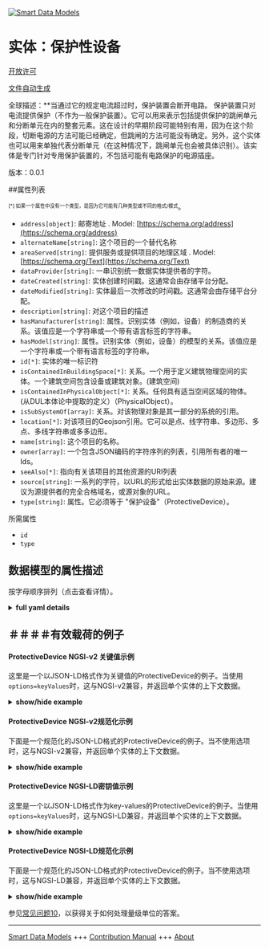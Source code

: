 <!-- 10-Header -->  
[![Smart Data Models](https://smartdatamodels.org/wp-content/uploads/2022/01/SmartDataModels_logo.png "Logo")](https://smartdatamodels.org)  
实体：保护性设备  
========<!-- /10-Header -->  
<!-- 15-License -->  
[开放许可](https://github.com/smart-data-models//dataModel.S4BLDG/blob/master/ProtectiveDevice/LICENSE.md)  
[文件自动生成](https://docs.google.com/presentation/d/e/2PACX-1vTs-Ng5dIAwkg91oTTUdt8ua7woBXhPnwavZ0FxgR8BsAI_Ek3C5q97Nd94HS8KhP-r_quD4H0fgyt3/pub?start=false&loop=false&delayms=3000#slide=id.gb715ace035_0_60)  
<!-- /15-License -->  
<!-- 20-Description -->  
全球描述：**当通过它的规定电流超过时，保护装置会断开电路。  保护装置只对电流提供保护（不作为一般保护装置）。它可以用来表示包括提供保护的跳闸单元和分断单元在内的整套元素。这在设计的早期阶段可能特别有用，因为在这个阶段，切断电源的方法可能已经确定，但跳闸的方法可能没有确定。另外，这个实体也可以用来单独代表分断单元（在这种情况下，跳闸单元也会被具体识别）。该实体是专门针对专用保护装置的，不包括可能有电路保护的电源插座。  
版本：0.0.1  
<!-- /20-Description -->  
<!-- 30-PropertiesList -->  

##属性列表  

<sup><sub>[*] 如果一个属性中没有一个类型，是因为它可能有几种类型或不同的格式/模式</sub></sup>。  
- `address[object]`: 邮寄地址  . Model: [https://schema.org/address](https://schema.org/address)- `alternateName[string]`: 这个项目的一个替代名称  - `areaServed[string]`: 提供服务或提供项目的地理区域  . Model: [https://schema.org/Text](https://schema.org/Text)- `dataProvider[string]`: 一串识别统一数据实体提供者的字符。  - `dateCreated[string]`: 实体创建时间戳。这通常会由存储平台分配。  - `dateModified[string]`: 实体最后一次修改的时间戳。这通常会由存储平台分配。  - `description[string]`: 对这个项目的描述  - `hasManufacturer[string]`: 属性。识别实体（例如，设备）的制造商的关系。该值应是一个字符串或一个带有语言标签的字符串。  - `hasModel[string]`: 属性。识别实体（例如，设备）的模型的关系。该值应是一个字符串或一个带有语言标签的字符串。  - `id[*]`: 实体的唯一标识符  - `isContainedInBuildingSpace[*]`: 关系。一个用于定义建筑物理空间的实体。一个建筑空间包含设备或建筑对象。(建筑空间)  - `isContainedInPhysicalObject[*]`: 关系。任何具有适当空间区域的物体。  (从DUL本体论中提取的定义）（PhysicalObject）。  - `isSubSystemOf[array]`: 关系。对该物理对象是其一部分的系统的引用。  - `location[*]`: 对该项目的Geojson引用。它可以是点、线字符串、多边形、多点、多线字符串或多多边形。  - `name[string]`: 这个项目的名称。  - `owner[array]`: 一个包含JSON编码的字符序列的列表，引用所有者的唯一Ids。  - `seeAlso[*]`: 指向有关该项目的其他资源的URI列表  - `source[string]`: 一系列的字符，以URL的形式给出实体数据的原始来源。建议为源提供者的完全合格域名，或源对象的URL。  - `type[string]`: 属性。它必须等于 "保护设备"（ProtectiveDevice）。  <!-- /30-PropertiesList -->  
<!-- 35-RequiredProperties -->  
所需属性  
- `id`  - `type`  <!-- /35-RequiredProperties -->  
<!-- 40-RequiredProperties -->  
<!-- /40-RequiredProperties -->  
<!-- 50-DataModelHeader -->  
## 数据模型的属性描述  
按字母顺序排列（点击查看详情）。  
<!-- /50-DataModelHeader -->  
<!-- 60-ModelYaml -->  
<details><summary><strong>full yaml details</strong></summary>    
```yaml  
ProtectiveDevice:    
  description: 'A protective device breaks an electrical circuit when a stated electric current that passes through it is exceeded.  A protective device provides protection against electrical current only (not as a general protective device). It may be used to represent the complete set of elements including both the tripping unit and the breaking unit that provide the protection. This may be particularly useful at earlier stages of design where the approach to breaking the electrical supply may be determined but the method of tripping may not. Alternatively, this entity may be used to specifically represent the breaking unit alone (in which case the tripping unit will also be specifically identified). This entity is specific to dedicated protective devices and excludes electrical outlets that may have circuit protection.'    
  properties:    
    address:    
      description: The mailing address    
      properties:    
        addressCountry:    
          description: 'Property. The country. For example, Spain. Model:''https://schema.org/addressCountry'''    
          type: string    
        addressLocality:    
          description: 'Property. The locality in which the street address is, and which is in the region. Model:''https://schema.org/addressLocality'''    
          type: string    
        addressRegion:    
          description: 'Property. The region in which the locality is, and which is in the country. Model:''https://schema.org/addressRegion'''    
          type: string    
        district:    
          description: 'A district is a type of administrative division that, in some countries, is managed by the local government.'    
          type: string    
        postOfficeBoxNumber:    
          description: 'Property. The post office box number for PO box addresses. For example, 03578. Model:''https://schema.org/postOfficeBoxNumber'''    
          type: string    
        postalCode:    
          description: 'Property. The postal code. For example, 24004. Model:''https://schema.org/https://schema.org/postalCode'''    
          type: string    
        streetAddress:    
          description: 'Property. The street address. Model:''https://schema.org/streetAddress'''    
          type: string    
        streetNr:    
          description: Number identifying a specific property on a public street.    
          type: string    
      type: object    
      x-ngsi:    
        model: https://schema.org/address    
        type: Property    
    alternateName:    
      description: An alternative name for this item    
      type: string    
      x-ngsi:    
        type: Property    
    areaServed:    
      description: The geographic area where a service or offered item is provided    
      type: string    
      x-ngsi:    
        model: https://schema.org/Text    
        type: Property    
    dataProvider:    
      description: A sequence of characters identifying the provider of the harmonised data entity.    
      type: string    
      x-ngsi:    
        type: Property    
    dateCreated:    
      description: Entity creation timestamp. This will usually be allocated by the storage platform.    
      format: date-time    
      type: string    
      x-ngsi:    
        type: Property    
    dateModified:    
      description: Timestamp of the last modification of the entity. This will usually be allocated by the storage platform.    
      format: date-time    
      type: string    
      x-ngsi:    
        type: Property    
    description:    
      description: A description of this item    
      type: string    
      x-ngsi:    
        type: Property    
    hasManufacturer:    
      description: 'Property. A relationship identifying the manufacturer of an entity (e.g., device). The value is expected to be a string or a string with language tag.'    
      type: string    
      x-ngsi:    
        type: Property    
    hasModel:    
      description: 'Property. A relationship identifying the model of an entity (e.g., device). The value is expected to be a string or a string with language tag.'    
      type: string    
      x-ngsi:    
        type: Property    
    id:    
      anyOf: &protectivedevice_-_properties_-_iscontainedinbuildingspace_-_anyof    
        - description: Property. Identifier format of any NGSI entity    
          maxLength: 256    
          minLength: 1    
          pattern: ^[\w\-\.\{\}\$\+\*\[\]`|~^@!,:\\]+$    
          type: string    
        - description: Property. Identifier format of any NGSI entity    
          format: uri    
          type: string    
      description: Unique identifier of the entity    
      x-ngsi:    
        type: Property    
    isContainedInBuildingSpace:    
      anyOf: *protectivedevice_-_properties_-_iscontainedinbuildingspace_-_anyof    
      description: Relationship. An entity used to define the physical spaces of the building. A building space contains devices or building objects. (BuildingSpace)    
      x-ngsi:    
        type: Property    
    isContainedInPhysicalObject:    
      anyOf: *protectivedevice_-_properties_-_iscontainedinbuildingspace_-_anyof    
      description: Relationship. Any Object that has a proper space region.  (Definition extracted from DUL ontology) (PhysicalObject)    
      x-ngsi:    
        type: Property    
    isSubSystemOf:    
      description: Relationship. A reference to a system(s) that this Physical Object is part of.    
      items:    
        anyOf: *protectivedevice_-_properties_-_iscontainedinbuildingspace_-_anyof    
        description: Property. Unique identifier of the entity    
      type: array    
      x-ngsi:    
        type: Relationship    
    location:    
      description: 'Geojson reference to the item. It can be Point, LineString, Polygon, MultiPoint, MultiLineString or MultiPolygon'    
      oneOf:    
        - description: GeoProperty. Geojson reference to the item. Point    
          properties:    
            bbox:    
              items:    
                type: number    
              minItems: 4    
              type: array    
            coordinates:    
              items:    
                type: number    
              minItems: 2    
              type: array    
            type:    
              enum:    
                - Point    
              type: string    
          required:    
            - type    
            - coordinates    
          title: GeoJSON Point    
          type: object    
        - description: GeoProperty. Geojson reference to the item. LineString    
          properties:    
            bbox:    
              items:    
                type: number    
              minItems: 4    
              type: array    
            coordinates:    
              items:    
                items:    
                  type: number    
                minItems: 2    
                type: array    
              minItems: 2    
              type: array    
            type:    
              enum:    
                - LineString    
              type: string    
          required:    
            - type    
            - coordinates    
          title: GeoJSON LineString    
          type: object    
        - description: GeoProperty. Geojson reference to the item. Polygon    
          properties:    
            bbox:    
              items:    
                type: number    
              minItems: 4    
              type: array    
            coordinates:    
              items:    
                items:    
                  items:    
                    type: number    
                  minItems: 2    
                  type: array    
                minItems: 4    
                type: array    
              type: array    
            type:    
              enum:    
                - Polygon    
              type: string    
          required:    
            - type    
            - coordinates    
          title: GeoJSON Polygon    
          type: object    
        - description: GeoProperty. Geojson reference to the item. MultiPoint    
          properties:    
            bbox:    
              items:    
                type: number    
              minItems: 4    
              type: array    
            coordinates:    
              items:    
                items:    
                  type: number    
                minItems: 2    
                type: array    
              type: array    
            type:    
              enum:    
                - MultiPoint    
              type: string    
          required:    
            - type    
            - coordinates    
          title: GeoJSON MultiPoint    
          type: object    
        - description: GeoProperty. Geojson reference to the item. MultiLineString    
          properties:    
            bbox:    
              items:    
                type: number    
              minItems: 4    
              type: array    
            coordinates:    
              items:    
                items:    
                  items:    
                    type: number    
                  minItems: 2    
                  type: array    
                minItems: 2    
                type: array    
              type: array    
            type:    
              enum:    
                - MultiLineString    
              type: string    
          required:    
            - type    
            - coordinates    
          title: GeoJSON MultiLineString    
          type: object    
        - description: GeoProperty. Geojson reference to the item. MultiLineString    
          properties:    
            bbox:    
              items:    
                type: number    
              minItems: 4    
              type: array    
            coordinates:    
              items:    
                items:    
                  items:    
                    items:    
                      type: number    
                    minItems: 2    
                    type: array    
                  minItems: 4    
                  type: array    
                type: array    
              type: array    
            type:    
              enum:    
                - MultiPolygon    
              type: string    
          required:    
            - type    
            - coordinates    
          title: GeoJSON MultiPolygon    
          type: object    
      x-ngsi:    
        type: GeoProperty    
    name:    
      description: The name of this item.    
      type: string    
      x-ngsi:    
        type: Property    
    owner:    
      description: A List containing a JSON encoded sequence of characters referencing the unique Ids of the owner(s)    
      items:    
        anyOf: *protectivedevice_-_properties_-_iscontainedinbuildingspace_-_anyof    
        description: Property. Unique identifier of the entity    
      type: array    
      x-ngsi:    
        type: Property    
    seeAlso:    
      description: list of uri pointing to additional resources about the item    
      oneOf:    
        - items:    
            format: uri    
            type: string    
          minItems: 1    
          type: array    
        - format: uri    
          type: string    
      x-ngsi:    
        type: Property    
    source:    
      description: 'A sequence of characters giving the original source of the entity data as a URL. Recommended to be the fully qualified domain name of the source provider, or the URL to the source object.'    
      type: string    
      x-ngsi:    
        type: Property    
    type:    
      description: Property. It must be equal to `ProtectiveDevice`.    
      enum:    
        - ProtectiveDevice    
      type: string    
      x-ngsi:    
        type: Property    
  required:    
    - id    
    - type    
  type: object    
  x-derived-from: "https://saref.etsi.org/saref4bldg/v1.1.2/#s4bldg:ProtectiveDevice"    
  x-disclaimer: 'Redistribution and use in source and binary forms, with or without modification, are permitted  provided that the license conditions are met. Copyleft (c) 2022 Contributors to Smart Data Models Program'    
  x-license-url: https://github.com/smart-data-models/dataModel.S4BLDG/blob/master/ProtectiveDevice/LICENSE.md    
  x-model-schema: https://smart-data-models.github.com/dataModel.SAREF4BLDG/ProtectiveDevice/schema.json    
  x-model-tags: SAREF ProtectiveDevice    
  x-version: 0.0.1    
```  
</details>    
<!-- /60-ModelYaml -->  
<!-- 70-MiddleNotes -->  
<!-- /70-MiddleNotes -->  
<!-- 80-Examples -->  
## ＃＃＃＃有效载荷的例子  
#### ProtectiveDevice NGSI-v2 关键值示例  
这里是一个以JSON-LD格式作为关键值的ProtectiveDevice的例子。当使用`options=keyValues`时，这与NGSI-v2兼容，并返回单个实体的上下文数据。  
<details><summary><strong>show/hide example</strong></summary>    
```json  
{  
  "id": "urn:ngsi-ld:ProtectiveDevice:c7bb08de-d21b-412d-93f5-d215716331cc",  
  "type": "ProtectiveDevice",  
  "isContainedInBuildingSpace": "urn:ngsi-ld:BuildingSpace:d8455d65-51e2-47c0-9f6b-53e2aef4973c",  
  "isContainedInPhysicalObject": "urn:ngsi-ld:PhysicalObject:0f4887d5-72c8-4d88-afe1-2b8a4e6fa120",  
  "isSubSystemOf": [  
    "urn:ngsi-ld:System:bb73676f-23e9-4107-afae-d38c0a8dde31",  
    "urn:ngsi-ld:System:0bf90bc3-24a9-4963-b09f-98393ac9dc6f",  
    "urn:ngsi-ld:System:2134474c-6fc2-4d98-a0c4-884fd7ef4626"  
  ],  
  "hasManufacturer": "ProtectiveDevice Company Inc.",  
  "hasModel": "ProtectiveDevice 0.1.2",  
  "dateCreated": "2023-01-25T18:50:02Z",  
  "dateModified": "2023-01-25T22:54:19Z",  
  "source": "Import",  
  "name": "ProtectiveDevice",  
  "alternateName": "ProtectiveDevice type 2",  
  "description": "ProtectiveDevice of limited ProtectiveDevice types",  
  "dataProvider": "IFC file"  
}  
```  
</details>  
#### ProtectiveDevice NGSI-v2规范化示例  
下面是一个规范化的JSON-LD格式的ProtectiveDevice的例子。当不使用选项时，这与NGSI-v2兼容，并返回单个实体的上下文数据。  
<details><summary><strong>show/hide example</strong></summary>    
```json  
{  
  "id": "urn:ngsi-ld:ProtectiveDevice:5fa50e29-3dc2-485a-a90b-6ee07bbb5048",  
  "type": "ProtectiveDevice",  
  "isContainedInBuildingSpace": {  
    "type": "URL",  
    "value": "urn:ngsi-ld:BuildingSpace:352efd04-4d94-45a5-a885-fb597275e0b6"  
  },  
  "isContainedInPhysicalObject": {  
    "type": "URL",  
    "value": "urn:ngsi-ld:PhysicalObject:1af9ec85-3a33-48c4-9827-ce0afacad6f4"  
  },  
  "isSubSystemOf": {  
    "type": "array",  
    "value": [  
      {  
        "type": "URL",  
        "value": "urn:ngsi-ld:System:5f96b2e6-0fb4-48fe-90db-0611a14f60c9"  
      },  
      {  
        "type": "URL",  
        "value": "urn:ngsi-ld:System:15f16faf-ddc3-455c-820c-dfadeab505bf"  
      },  
      {  
        "type": "URL",  
        "value": "urn:ngsi-ld:System:b6a80aa1-1bc0-4595-a1c0-a38c469ba041"  
      }  
    ]  
  },  
  "hasManufacturer": {  
    "type": "Text",  
    "value": "ProtectiveDevice Company Inc."  
  },  
  "hasModel": {  
    "type": "Text",  
    "value": "ProtectiveDevice 0.1.2"  
  },  
  "dateCreated": {  
    "type": "DateTime",  
    "value": "2023-01-26T00:56:42.0564952+01:00"  
  },  
  "dateModified": {  
    "type": "DateTime",  
    "value": "2023-01-26T04:43:06.2832749+01:00"  
  },  
  "source": {  
    "type": "Text",  
    "value": "Import"  
  },  
  "name": {  
    "type": "Text",  
    "value": "ProtectiveDevice"  
  },  
  "alternateName": {  
    "type": "Text",  
    "value": "ProtectiveDevice type 2"  
  },  
  "description": {  
    "type": "Text",  
    "value": "ProtectiveDevice of limited ProtectiveDevice types"  
  },  
  "dataProvider": {  
    "type": "Text",  
    "value": "IFC file"  
  }  
}  
```  
</details>  
#### ProtectiveDevice NGSI-LD密钥值示例  
这里是一个以JSON-LD格式作为key-values的ProtectiveDevice的例子。当使用`options=keyValues`时，这与NGSI-LD兼容，并返回单个实体的上下文数据。  
<details><summary><strong>show/hide example</strong></summary>    
```json  
{  
  "id": "urn:ngsi-ld:ProtectiveDevice:7529747f-e840-42d6-8794-1e31d5c8f4bd",  
  "type": "ProtectiveDevice",  
  "isContainedInBuildingSpace": "urn:ngsi-ld:BuildingSpace:149baf65-6f87-4c1f-a31f-80566e6fde2c",  
  "isContainedInPhysicalObject": "urn:ngsi-ld:PhysicalObject:65c9a5fe-3dc0-4883-b7dd-de857d5c809a",  
  "isSubSystemOf": [  
    "urn:ngsi-ld:System:84794173-552c-4458-b8ec-781f59f30228",  
    "urn:ngsi-ld:System:ba27e49b-76a2-467d-9dd7-fce64cf54091",  
    "urn:ngsi-ld:System:5c82b494-78a3-44bb-a141-a113d9686244"  
  ],  
  "hasManufacturer": "ProtectiveDevice Company Inc.",  
  "hasModel": "ProtectiveDevice 0.1.2",  
  "dateCreated": "2023-01-25T18:23:44Z",  
  "dateModified": "2023-01-25T20:32:08Z",  
  "source": "Import",  
  "name": "ProtectiveDevice",  
  "alternateName": "ProtectiveDevice type 2",  
  "description": "ProtectiveDevice of limited ProtectiveDevice types",  
  "dataProvider": "IFC file",  
  "@context": [  
    "https://raw.githubusercontent.com/smart-data-models/dataModel.S4BLDG/master/context.jsonld",  
    "https://uri.etsi.org/ngsi-ld/v1/ngsi-ld-core-context.jsonld"  
  ]  
}  
```  
</details>  
#### ProtectiveDevice NGSI-LD规范化示例  
下面是一个规范化的JSON-LD格式的ProtectiveDevice的例子。当不使用选项时，这与NGSI-LD兼容，并返回单个实体的上下文数据。  
<details><summary><strong>show/hide example</strong></summary>    
```json  
{  
  "id": "urn:ngsi-ld:ProtectiveDevice:63885d6a-42a7-434d-8326-a3dfff3a24fc",  
  "type": "ProtectiveDevice",  
  "isContainedInBuildingSpace": {  
    "type": "Relationship",  
    "object": "urn:ngsi-ld:BuildingSpace:ea32d5f5-52d7-46af-b356-3fa33378abea"  
  },  
  "isContainedInPhysicalObject": {  
    "type": "Relationship",  
    "object": "urn:ngsi-ld:PhysicalObject:7ddefde6-3dd2-468c-9265-66a808005d66"  
  },  
  "isSubSystemOf": [  
    {  
      "type": "Relationship",  
      "object": "urn:ngsi-ld:System:9709b468-6a25-4aa8-9bcd-ba1e762b32a9"  
    },  
    {  
      "type": "Relationship",  
      "object": "urn:ngsi-ld:System:27f05a2e-9116-4543-9fa5-266e156b2e3f"  
    },  
    {  
      "type": "Relationship",  
      "object": "urn:ngsi-ld:System:b382d37d-6465-4a08-b4eb-7b931be90246"  
    }  
  ],  
  "hasManufacturer": {  
    "type": "Property",  
    "value": "ProtectiveDevice Company Inc."  
  },  
  "hasModel": {  
    "type": "Property",  
    "value": "ProtectiveDevice 0.1.2"  
  },  
  "dateCreated": {  
    "type": "Property",  
    "value": "2023-01-26T11:23:37Z"  
  },  
  "dateModified": {  
    "type": "Property",  
    "value": "2023-01-26T00:36:35Z"  
  },  
  "source": {  
    "type": "Property",  
    "value": "Import"  
  },  
  "name": {  
    "type": "Property",  
    "value": "ProtectiveDevice"  
  },  
  "alternateName": {  
    "type": "Property",  
    "value": "ProtectiveDevice type 2"  
  },  
  "description": {  
    "type": "Property",  
    "value": "ProtectiveDevice of limited ProtectiveDevice types"  
  },  
  "dataProvider": {  
    "type": "Property",  
    "value": "IFC file"  
  },  
  "@context": [  
    "https://raw.githubusercontent.com/smart-data-models/dataModel.S4BLDG/master/context.jsonld",  
    "https://uri.etsi.org/ngsi-ld/v1/ngsi-ld-core-context.jsonld"  
  ]  
}  
```  
</details><!-- /80-Examples -->  
<!-- 90-FooterNotes -->  
<!-- /90-FooterNotes -->  
<!-- 95-Units -->  
参见[常见问题10](https://smartdatamodels.org/index.php/faqs/)，以获得关于如何处理量级单位的答案。  
<!-- /95-Units -->  
<!-- 97-LastFooter -->  
---  
[Smart Data Models](https://smartdatamodels.org) +++ [Contribution Manual](https://bit.ly/contribution_manual) +++ [About](https://bit.ly/Introduction_SDM)<!-- /97-LastFooter -->  
